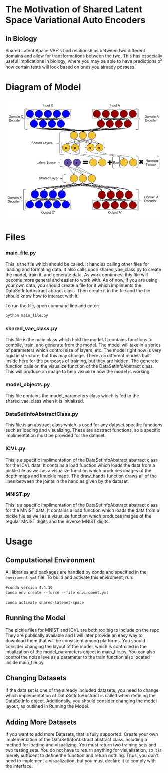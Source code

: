 # The Motivation of Shared Latent Space Variational Auto Encoders
## In Biology
Shared Latent Space VAE's find relationships between two different domains and allow for transformations between the two. This has especially useful implications in biology, where you may be able to have predictions of how certain tests will look based on ones you already possess. 


# Diagram of Model
![Alt text](Shared_Latent_Space_VAE.png)


# Files

### main_file.py
This is the file which should be called. It handles calling other files for loading and formating data. It also calls upon shared_vae_class.py to create the model, train it, and generate data. As work continues, this file will become more general and easier to work with. As of now, if you are using your own data, you should create a file for it which impliments the DataSetInfoAbstract abtract class. Then create it in the file and the file should know how to interact with it.

To run the file, open command line and enter:
```
python main_file.py
```

### shared_vae_class.py
This file is the main class which hold the model. It contains functions to compile, train, and generate from the model. The model will take in a series of parameters which control size of layers, etc. The model right now is very rigid in structure, but this may change. There a 5 different models built inside here for the purposes of training, but they are hidden. The generate function calls on the visualize function of the DataSetInfoAbstract class. This will produce an image to help visualize how the model is working.

### model_objects.py
This file contains the model_parameters class which is fed to the shared_vae_class when it is initialized.

### DataSetInfoAbstractClass.py
This file is an abstract class which is used for any dataset specific functions such as loading and visualizing. These are abstract functions, so a specific implimentation must be provided for the dataset.

### ICVL.py
This is a specific implimentation of the DataSetInfoAbstract abstract class for the ICVL data. It contains a load function which loads the data from a pickle file as well as a visualize function which produces images of the depth maps and knuckle maps. The draw_hands function draws all of the lines between the joints in the hand as given by the dataset. 

### MNIST.py
This is a specific implimentation of the DataSetInfoAbstract abstract class for the MNIST data. It contains a load function which loads the data from a pickle file as well as a visualize function which produces images of the regular MNIST digits and the inverse MNIST digits.

# Usage
## Computational Environment
All libraries and packages are handled by conda and specified in the `enviroment.yml` file. To build and activate this enviroment, run:
```
#conda version 4.4.10
conda env create --force --file enviroment.yml

conda activate shared-latenet-space
```

## Running the Model
The pickle files for MNIST and ICVL are both too big to include on the repo. They are publically available and I will later provide an easy way to download them that will be consistent among platforms. You should consider changing the layout of the model, which is controlled in the intialization of the model_parameters object in main_file.py. You can also control the noise leve as a parameter to the train function also located inside main_file.py.

## Changing Datasets
If the data set is one of the already included datasets, you need to change which implementation of DataSetInfoAbstract is called when defining the DataSetInfo object. Additionally, you should consider changing the model layout, as outlined in Running the Model.

## Adding More Datasets
If you want to add more Datasets, that is fully supported. Create your own implementation of the DataSetInfoAbstract abstract class including a method for loading and visualizing. You must return two training sets and two testing sets. You do not have to return anything for visualization, so it is merely sufficent to define the function and return nothing. Thus, you don't need to implement a visualization, but you must declare it to comply with the interface. 
